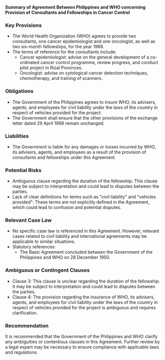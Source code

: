**Summary of Agreement Between Philippines and WHO concerning Provision of Consultants and Fellowships in Cancer Control**

### **Key Provisions**

*   The World Health Organization (WHO) agrees to provide two consultants, one cancer epidemiologist and one oncologist, as well as two six-month fellowships, for the year 1969.
*   The terms of reference for the consultants include:
    *   Cancer epidemiologist: advise on the general development of a co-ordinated cancer control programme, review progress, and conduct pilot project in Rizal Provinces.
    *   Oncologist: advise on cytological cancer detection techniques, chemotherapy, and training of scanners.

### **Obligations**

*   The Government of the Philippines agrees to insure WHO, its advisers, agents, and employees for civil liability under the laws of the country in respect of vehicles provided for the project.
*   The Government shall ensure that the other provisions of the exchange letter dated 29 April 1968 remain unchanged.

### **Liabilities**

*   The Government is liable for any damages or losses incurred by WHO, its advisers, agents, and employees as a result of the provision of consultants and fellowships under this Agreement.

### **Potential Risks**

*   Ambiguous clause regarding the duration of the fellowship: This clause may be subject to interpretation and could lead to disputes between the parties.
*   Lack of clear definitions for terms such as "civil liability" and "vehicles provided": These terms are not explicitly defined in the Agreement, which could lead to confusion and potential disputes.

### **Relevant Case Law**

*   No specific case law is referenced in this Agreement. However, relevant cases related to civil liability and international agreements may be applicable to similar situations.
*   Statutory references:
    *   The Basic Agreement concluded between the Government of the Philippines and WHO on 28 December 1950.

### **Ambiguous or Contingent Clauses**

*   Clause 3: This clause is unclear regarding the duration of the fellowship. It may be subject to interpretation and could lead to disputes between the parties.
*   Clause 4: The provision regarding the insurance of WHO, its advisers, agents, and employees for civil liability under the laws of the country in respect of vehicles provided for the project is ambiguous and requires clarification.

### **Recommendation**

It is recommended that the Government of the Philippines and WHO clarify any ambiguities or contentious clauses in this Agreement. Further review by a legal expert may be necessary to ensure compliance with applicable laws and regulations.